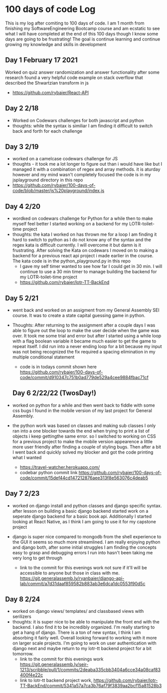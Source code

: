 # 100 days of code Log
This is my log after comiting to 100 days of code. I am 1 month from finishing my SoftwareEngineering Bootcamp course and am ecstatic to see what I will have completed at the end of this 100 days though I know some days are going to be frustrating! The goal is continue learning and continue growing my knowledge and skills in development

## Day 1 February 17 2021
Worked on quiz answer randomization and answer functionality after some research found a very helpful code example on stack overflow that described the Shwartzian transform in js

- https://github.com/rybaier/React-API

## Day 2 2/18
- Worked on Codewars challenges for both javascript and python
 - thoughts: while the syntax is similiar I am finding it difficult to switch back and forth for each challenge

 ## Day 3 2/19
 - worked on a camelcase codewars challenge for JS 
 - thoughts - it took me a lot longer to figure out than i would have like but I managed it with a combination of regex and array methods. it is aturday however and my mind wasn't completely focused
 the code is in my jsplayground directory in this repo 
 - https://github.com/rybaier/100-days-of-code/blob/master/js%20playground/index.js

## Day 4 2/20
- wordked on codewars challenge for Python for a while then to make myself feel better I started working on a backend for my LOTR-toilet-time project
- thoughts: the kata I worked on has thrown me for a loop I am finding it hard to switch to python as I do not know any of the syntax and the regex kata is difficult currently. I will overcome it but damn is it frustrating. After solving the Kata on codewars I moved on to making a backend for a previous react api project i made earlier in the course. The kata code is in the python_playground.py in this repo
    - I gave my self timer wanted to see how far I could get in 30 min. I will continue to use a 30 min timer to manage building the backend for my LOTR-toilet-time project
    -  https://github.com/rybaier/lotr-TT-BackEnd

## Day 5 2/21
- went back and worked on an assigment from my General Assembly SEI course. It was to create a state capital guessing game in python. 
- Thoughts: After returning to the assignment after a couple days I was able to figure out the loop to make the user decide when the game was over. It took me some trial and error but after I started using a while loop with a flag boolean variable it became much easier to get the game to repeat itself. I did  run into a never ending loop for a bit because my input was not being recognized the fix required a spacing elimination in my multiple conditional statement 
    - code is in todays commit shown here https://github.com/rybaier/100-days-of-code/commit/d910347c751b0ad779de529a4cee9884fbac71cf
  
  ## Day 6 2/22/22 (TwosDay!)
- worked on python for a while and then went back to fiddle with some css bugs I found in the mobile version of my last project for General Assembly. 
- the python work was based on classes and making sub classes I only ran into a one blocker towards the end when trying to print a list of objects i keep gettingthe same error. so I switched to working on CSS for a previous project to make the mobile version appearence a little more user friendly after finding a couple of styling bugs. Then after a bit I went back and quickly solved my blocker and got the code printing what I wanted 
    - https://travel-watcher.herokuapp.com/ 
    - codebar python commit link https://github.com/rybaier/100-days-of-code/commit/15def44cd147212876aee313f8e563076c4deab5

## Day 7 2/23
- worked on django install and python classes and django specific syntax. after lesson on building a basic django backend started work on a seperate django backend for a basic book api. Additionally I started looking at React Native, as I think I am going to use it for my capstone project

- django is super nice compared to mongodb from the shell experience to the GUI it seems so much more streamlined. I am really enjoying python and django both, after some initial struggles I am finding the concepts easy to grasp and debugging errors I run into hasn't been taking me very long to get through
  - link to the commit for this evenings work not sure if it'll will be accessible to anyone but those in class with me. https://git.generalassemb.ly/ryanbaier/django-api-lab/commit/a7d31daaf859582b883ab3e6dca1dc0553f90d5c

## Day 8 2/24
- worked on django views/ templates/ and classbased views with serilizers
- thoughts: it is super nice to be able to manipulate the front end with the backend. I also find it to be incredibly organized. I'm really starting to get a hang of django. There is a ton of new syntax, I think I am absorbing it fairly well. Overall looking forward to working with it more on larger scale projects. I'm going to work on user authentication with django next and maybe return to my lotr-tt backend project for a bit tomorrow.
  - link to the commit for this evenings work https://git.generalassemb.ly/seir-1213/scribble/pull/1/commits/2deaba335cbb3404a6cce34a08caf83400f4e22c
  - link to lotr-tt backend project work, https://github.com/rybaier/lotr-TT-BackEnd/commit/5341a57a7ca3b76af79f3839aa2bcf15a81528b3